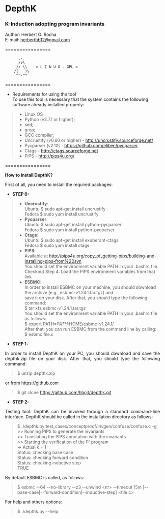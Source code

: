 <h1>DepthK</h1>
<h3>K-Induction adopting program invariants</h3>

Author: Herbert O. Rocha <br>
E-mail: herberthb12@gmail.com

================ 

          .-.          
          /v\
         // \\    > L I N U X - GPL <
        /(   )\
         ^^-^^

================

- Requirements for using the tool<br>
To use this tool is necessary that the system contains the following software already installed properly:

> - Linux OS
> - Python (v2.7.1 or higher);
> - sed;
> - grep;
> - GCC compiler; 
> - Uncrustify (v0.60 or higher) - http://uncrustify.sourceforge.net/
> - Pycparser (v2.10) - https://github.com/eliben/pycparser
> - Ctags - http://ctags.sourceforge.net 
> - PIPS - http://pips4u.org/

================

<b>How to install DepthK?</b>

<p align="justify">
First of all, you need to install the required packages:
</p>

- <b>STEP 0:</b>

> - <b>Uncrustify</b>: <br> Ubuntu $ sudo apt-get install uncrustify <br> Fedora $ sudo yum install uncrustify
> - <b>Pycparser</b>: <br> Ubuntu $ sudo apt-get install python-pycparser <br> Fedora $ sudo yum install python-pycparser
> - <b>Ctags</b>: <br> Ubuntu $ sudo apt-get install exuberant-ctags <br>Fedora $ sudo yum install ctags
> - <b>PIPS</b>: <br>Available at http://pips4u.org/copy_of_getting-pips/building-and-installing-pips-from%20svn <br>
You should set the environment variable PATH in your .bashrc file. <br> 
Checkout Step 4: Load the PIPS environment variables from that link<br>
> - <b>ESBMC</b>: <br>
In order to install ESBMC on your machine, you should download the archive (e.g., esbmc-v1.24.1.tar.tgz) and <br> 
save it on your disk. After that, you should type the following command: <br>
$ tar xfz esbmc-v1.24.1.tar.tgz <br>
You should set the environment variable PATH in your .bashrc file as follows: <br>
$ export PATH=$PATH:$HOME/esbmc-v1.24.1/ <br>
After that, you can run ESBMC from the command line by calling: <br>
$ esbmc file.c


- <b>STEP 1:</b>

<p align="justify">
In order to install DepthK on your PC, you should download and save the depthk.zip file on your disk. 
After that, you should type the following command:
</p>

> $ unzip depthk.zip

or from https://github.com

> $ git clone https://github.com/hbgit/depthk.git

- <b>STEP 2:</b>

<p align="justify">
Testing tool. DepthK can be invoked through a standard command-line interface. DepthK should be called 
in the installation directory as follows:  
</p>

> $ ./depthk.py test_cases/conceptproof/invgen/confuse/confuse.c -g <br> 
> \>\> Running PIPS to generate the invariants <br>
> \>\> Translating the PIPS annotation with the invariants <br>
> \>\> Starting the verification of the P' program <br>
> 	 \-\> Actual k = 1 <br>
> 		 Status: checking base case <br>
> 		 Status: checking forward condition <br>
> 		 Status: checking inductive step <br>
> TRUE <br>


By default ESBMC is called, as follows: 
> $ esbmc --64 --no-library --z3 --unwind \<nr\> --timeout 15m [--base-case|--forward-condition|--inductive-step] <file.c>

For help and others options: 

> $ ./depthk.py --help
